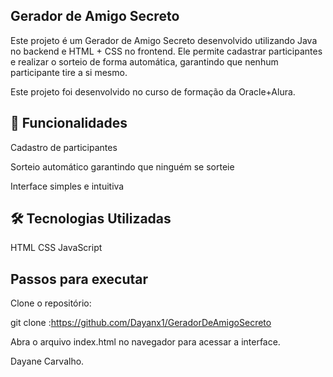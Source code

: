 ## Gerador de Amigo Secreto ##

Este projeto é um Gerador de Amigo Secreto desenvolvido utilizando Java no backend e HTML + CSS no frontend. Ele permite cadastrar participantes e realizar o sorteio de forma automática, garantindo que nenhum participante tire a si mesmo.

Este projeto foi desenvolvido no curso de formação da Oracle+Alura.

## 🚀 Funcionalidades ##

Cadastro de participantes

Sorteio automático garantindo que ninguém se sorteie

Interface simples e intuitiva

## 🛠️ Tecnologias Utilizadas ##

 HTML
 CSS
 JavaScript


## Passos para executar ##

Clone o repositório:

git clone :https://github.com/Dayanx1/GeradorDeAmigoSecreto

Abra o arquivo index.html no navegador para acessar a interface.


Dayane Carvalho.
